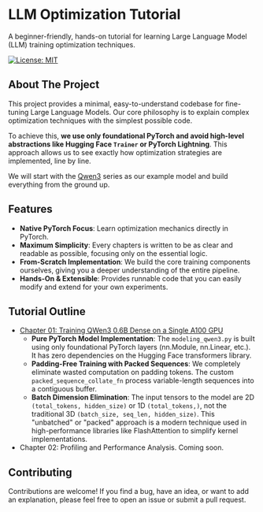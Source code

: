 # LLM Optimization Tutorial

A beginner-friendly, hands-on tutorial for learning Large Language Model (LLM) training optimization techniques.

[![License: MIT](https://img.shields.io/badge/License-MIT-yellow.svg)](https://opensource.org/licenses/MIT)

## About The Project

This project provides a minimal, easy-to-understand codebase for fine-tuning Large Language Models. Our core philosophy is to explain complex optimization techniques with the simplest possible code.

To achieve this, **we use only foundational PyTorch and avoid high-level abstractions like Hugging Face `Trainer` or PyTorch Lightning**. This approach allows us to see exactly how optimization strategies are implemented, line by line.

We will start with the [Qwen3](https://huggingface.co/Qwen) series as our example model and build everything from the ground up.


## Features

* **Native PyTorch Focus**: Learn optimization mechanics directly in PyTorch.
* **Maximum Simplicity**: Every chapters is written to be as clear and readable as possible, focusing only on the essential logic.
* **From-Scratch Implementation**: We build the core training components ourselves, giving you a deeper understanding of the entire pipeline.
* **Hands-On & Extensible**: Provides runnable code that you can easily modify and extend for your own experiments.

## Tutorial Outline

* [Chapter 01: Training QWen3 0.6B Dense on a Single A100 GPU](./chapter-01/README.md)
    * **Pure PyTorch Model Implementation**: The `modeling_qwen3.py` is built using only foundational PyTorch layers (nn.Module, nn.Linear, etc.). It has zero dependencies on the Hugging Face transformers library.
    * **Padding-Free Training with Packed Sequences**: We completely eliminate wasted computation on padding tokens. The custom `packed_sequence_collate_fn` process variable-length sequences into a contiguous buffer.
    * **Batch Dimension Elimination**: The input tensors to the model are 2D `(total_tokens, hidden_size)` or 1D `(total_tokens,)`, not the traditional 3D `(batch_size, seq_len, hidden_size)`. This "unbatched" or "packed" approach is a modern technique used in high-performance libraries like FlashAttention to simplify kernel implementations.
* Chapter 02: Profiling and Performance Analysis. Coming soon.

## Contributing

Contributions are welcome! If you find a bug, have an idea, or want to add an explanation, please feel free to open an issue or submit a pull request.

